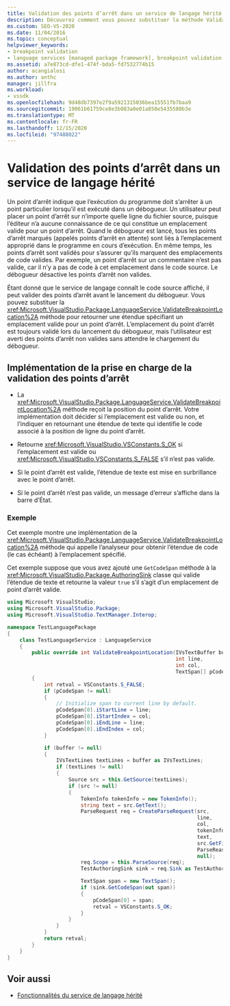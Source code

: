 ```yaml
---
title: Validation des points d’arrêt dans un service de langage hérité | Microsoft Docs
description: Découvrez comment vous pouvez substituer la méthode ValidateBreakpointLocation dans un service de langage hérité pour valider les points d’arrêt avant le lancement du débogueur.
ms.custom: SEO-VS-2020
ms.date: 11/04/2016
ms.topic: conceptual
helpviewer_keywords:
- breakpoint validation
- language services [managed package framework], breakpoint validation
ms.assetid: a7e873cd-dfe1-474f-bda5-fd7532774b15
author: acangialosi
ms.author: anthc
manager: jillfra
ms.workload:
- vssdk
ms.openlocfilehash: 9d48db7397e2f9a5921315036bea15551fb7baa9
ms.sourcegitcommit: 19061b61759ce8e3b083a0e01a858e5435580b3e
ms.translationtype: MT
ms.contentlocale: fr-FR
ms.lasthandoff: 12/15/2020
ms.locfileid: "97488022"
---
```

# <a name="validating-breakpoints-in-a-legacy-language-service"></a>Validation des points d’arrêt dans un service de langage hérité
Un point d’arrêt indique que l’exécution du programme doit s’arrêter à un point particulier lorsqu’il est exécuté dans un débogueur. Un utilisateur peut placer un point d’arrêt sur n’importe quelle ligne du fichier source, puisque l’éditeur n’a aucune connaissance de ce qui constitue un emplacement valide pour un point d’arrêt. Quand le débogueur est lancé, tous les points d’arrêt marqués (appelés points d’arrêt en attente) sont liés à l’emplacement approprié dans le programme en cours d’exécution. En même temps, les points d’arrêt sont validés pour s’assurer qu’ils marquent des emplacements de code valides. Par exemple, un point d’arrêt sur un commentaire n’est pas valide, car il n’y a pas de code à cet emplacement dans le code source. Le débogueur désactive les points d’arrêt non valides.

 Étant donné que le service de langage connaît le code source affiché, il peut valider des points d’arrêt avant le lancement du débogueur. Vous pouvez substituer la <xref:Microsoft.VisualStudio.Package.LanguageService.ValidateBreakpointLocation%2A> méthode pour retourner une étendue spécifiant un emplacement valide pour un point d’arrêt. L’emplacement du point d’arrêt est toujours validé lors du lancement du débogueur, mais l’utilisateur est averti des points d’arrêt non valides sans attendre le chargement du débogueur.

## <a name="implementing-support-for-validating-breakpoints"></a>Implémentation de la prise en charge de la validation des points d’arrêt

- La <xref:Microsoft.VisualStudio.Package.LanguageService.ValidateBreakpointLocation%2A> méthode reçoit la position du point d’arrêt. Votre implémentation doit décider si l’emplacement est valide ou non, et l’indiquer en retournant une étendue de texte qui identifie le code associé à la position de ligne du point d’arrêt.

- Retourne <xref:Microsoft.VisualStudio.VSConstants.S_OK> si l’emplacement est valide ou <xref:Microsoft.VisualStudio.VSConstants.S_FALSE> s’il n’est pas valide.

- Si le point d’arrêt est valide, l’étendue de texte est mise en surbrillance avec le point d’arrêt.

- Si le point d’arrêt n’est pas valide, un message d’erreur s’affiche dans la barre d’État.

### <a name="example"></a>Exemple
 Cet exemple montre une implémentation de la <xref:Microsoft.VisualStudio.Package.LanguageService.ValidateBreakpointLocation%2A> méthode qui appelle l’analyseur pour obtenir l’étendue de code (le cas échéant) à l’emplacement spécifié.

 Cet exemple suppose que vous avez ajouté une `GetCodeSpan` méthode à la <xref:Microsoft.VisualStudio.Package.AuthoringSink> classe qui valide l’étendue de texte et retourne la valeur `true` s’il s’agit d’un emplacement de point d’arrêt valide.

```csharp
using Microsoft VisualStudio;
using Microsoft.VisualStudio.Package;
using Microsoft.VisualStudio.TextManager.Interop;

namespace TestLanguagePackage
{
    class TestLanguageService : LanguageService
    {
        public override int ValidateBreakpointLocation(IVsTextBuffer buffer,
                                                       int line,
                                                       int col,
                                                       TextSpan[] pCodeSpan)
        {
            int retval = VSConstants.S_FALSE;
            if (pCodeSpan != null)
            {
                // Initialize span to current line by default.
                pCodeSpan[0].iStartLine = line;
                pCodeSpan[0].iStartIndex = col;
                pCodeSpan[0].iEndLine = line;
                pCodeSpan[0].iEndIndex = col;
            }

            if (buffer != null)
            {
                IVsTextLines textLines = buffer as IVsTextLines;
                if (textLines != null)
                {
                    Source src = this.GetSource(textLines);
                    if (src != null)
                    {
                        TokenInfo tokenInfo = new TokenInfo();
                        string text = src.GetText();
                        ParseRequest req = CreateParseRequest(src,
                                                              line,
                                                              col,
                                                              tokenInfo,
                                                              text,
                                                              src.GetFilePath(),
                                                              ParseReason.CodeSpan,
                                                              null);
                        req.Scope = this.ParseSource(req);
                        TestAuthoringSink sink = req.Sink as TestAuthoringSink;

                        TextSpan span = new TextSpan();
                        if (sink.GetCodeSpan(out span))
                        {
                            pCodeSpan[0] = span;
                            retval = VSConstants.S_OK;
                        }
                    }
                }
            }
            return retval;
        }
    }
}
```

## <a name="see-also"></a>Voir aussi
- [Fonctionnalités du service de langage hérité](../../extensibility/internals/legacy-language-service-features1.md)
